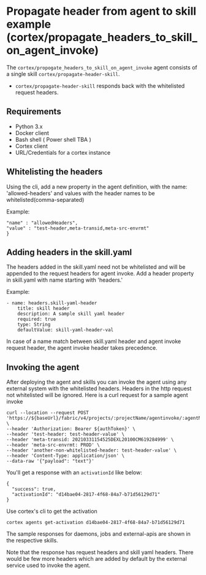 # Propagate header from agent to skill example (cortex/propagate_headers_to_skill_on_agent_invoke)
The `cortex/propogate_headers_to_skill_on_agent_invoke` agent consists of a single skill `cortex/propagate-header-skill`.
- `cortex/propagate-header-skill` responds back with the whitelisted request headers.  

## Requirements
- Python 3.x
- Docker client
- Bash shell ( Power shell TBA )
- Cortex client
- URL/Credentials for a cortex instance


## Whitelisting the headers
Using the cli, add a new property in the agent definition, with the name: 'allowed-headers' and values with the header names to be whitelisted(comma-separated)

Example:
```{         
"name" : "allowedHeaders",
"value" : "test-header,meta-transid,meta-src-envrmt"
}
```

## Adding headers in the skill.yaml
The headers added in the skill.yaml need not be whitelisted and will be appended to the request headers for agent invoke.
Add a header property in skill.yaml with name starting with 'headers.'

Example:
```
- name: headers.skill-yaml-header
    title: skill header
    description: A sample skill yaml header
    required: true
    type: String
    defaultValue: skill-yaml-header-val
```
In case of a name match between skill.yaml header and agent invoke request header, the agent invoke header takes precedence.

## Invoking the agent
After deploying the agent and skills you can invoke the agent using any external system with the whitelisted headers. 
Headers in the http request not whitelisted will be ignored.
Here is a curl request for a sample agent invoke
```
curl --location --request POST 'https://${baseUrl}/fabric/v4/projects/:projectName/agentinvoke/:agentName/services/:serviceName' \
--header 'Authorization: Bearer ${authToken}' \
--header 'test-header: test-header-value' \
--header 'meta-transid: 20210331154525DEXL20100CM619284999' \
--header 'meta-src-envrmt: PROD' \
--header 'another-non-whitelisted-header: test-header-value' \
--header 'Content-Type: application/json' \
--data-raw '{"payload": "text"}'

```

You'll get a response with an `activationId` like below:
```
{
  "success": true,
  "activationId": "d14bae04-2817-4f68-84a7-b71d56129d71"
}
```

Use cortex's cli to get the activation
```
cortex agents get-activation d14bae04-2817-4f68-84a7-b71d56129d71
```
The sample responses for daemons, jobs and external-apis are shown in the respective skills.

Note that the response has request headers and skill yaml headers. There would be few more headers which are added by default by the external service used to invoke the agent.